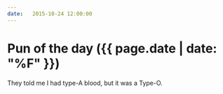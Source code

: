 ```yaml
---
date:   2015-10-24 12:00:00
---
```


# Pun of the day ({{ page.date | date: "%F" }})

They told me I had type-A blood, but it was a Type-O.


